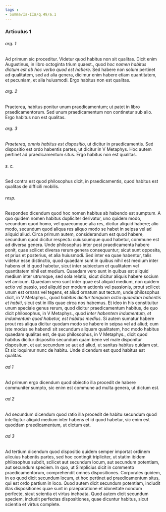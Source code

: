 ```yaml
---
tags : 
- Summa/Ia-IIæ/q.49/a.1
---
```


### Articulus 1

###### arg. 1
Ad primum sic proceditur. Videtur quod habitus non sit qualitas. Dicit enim Augustinus, in libro octoginta trium quaest., quod *hoc nomen habitus dictum est ab hoc verbo quod est habere*. Sed habere non solum pertinet ad qualitatem, sed ad alia genera, dicimur enim habere etiam quantitatem, et pecuniam, et alia huiusmodi. Ergo habitus non est qualitas.

###### arg. 2
Praeterea, habitus ponitur unum praedicamentum; ut patet in libro praedicamentorum. Sed unum praedicamentum non continetur sub alio. Ergo habitus non est qualitas.

###### arg. 3
*Praeterea, omnis habitus est dispositio*, ut dicitur in praedicamentis. Sed dispositio est ordo habentis partes, ut dicitur in V Metaphys. Hoc autem pertinet ad praedicamentum situs. Ergo habitus non est qualitas.

###### s. c.
Sed contra est quod philosophus dicit, in praedicamentis, quod habitus est qualitas de difficili mobilis.

###### resp.
Respondeo dicendum quod hoc nomen habitus ab habendo est sumptum. A quo quidem nomen habitus dupliciter derivatur, uno quidem modo, secundum quod homo, vel quaecumque alia res, dicitur aliquid habere; alio modo, secundum quod aliqua res aliquo modo se habet in seipsa vel ad aliquid aliud. Circa primum autem, considerandum est quod habere, secundum quod dicitur respectu cuiuscumque quod habetur, commune est ad diversa genera. Unde philosophus inter post praedicamenta habere ponit, quae scilicet diversa rerum genera consequuntur; sicut sunt opposita, et prius et posterius, et alia huiusmodi. Sed inter ea quae habentur, talis videtur esse distinctio, quod quaedam sunt in quibus nihil est medium inter habens et id quod habetur, sicut inter subiectum et qualitatem vel quantitatem nihil est medium. Quaedam vero sunt in quibus est aliquid medium inter utrumque, sed sola relatio, sicut dicitur aliquis habere socium vel amicum. Quaedam vero sunt inter quae est aliquid medium, non quidem actio vel passio, sed aliquid per modum actionis vel passionis, prout scilicet unum est ornans vel tegens, et aliud ornatum aut tectum, unde philosophus dicit, in V Metaphys., quod *habitus dicitur tanquam actio quaedam habentis et habiti*, sicut est in illis quae circa nos habemus. Et ideo in his constituitur unum speciale genus rerum, quod dicitur praedicamentum habitus, de quo dicit philosophus, in V Metaphys., quod *inter habentem indumentum, et indumentum quod habetur, est habitus medius*. Si autem sumatur habere prout res aliqua dicitur quodam modo se habere in seipsa vel ad aliud; cum iste modus se habendi sit secundum aliquam qualitatem, hoc modo habitus quaedam qualitas est, de quo philosophus, in V Metaphys., dicit quod habitus dicitur dispositio secundum quam bene vel male disponitur dispositum, et aut secundum se aut ad aliud, ut sanitas habitus quidam est. Et sic loquimur nunc de habitu. Unde dicendum est quod habitus est qualitas.

###### ad 1
Ad primum ergo dicendum quod obiectio illa procedit de habere communiter sumpto, sic enim est commune ad multa genera, ut dictum est.

###### ad 2
Ad secundum dicendum quod ratio illa procedit de habitu secundum quod intelligitur aliquid medium inter habens et id quod habetur, sic enim est quoddam praedicamentum, ut dictum est.

###### ad 3
Ad tertium dicendum quod dispositio quidem semper importat ordinem alicuius habentis partes, sed hoc contingit tripliciter, ut statim ibidem philosophus subdit, scilicet aut secundum locum, aut secundum potentiam, aut secundum speciem. In quo, ut Simplicius dicit in commento praedicamentorum, comprehendit omnes dispositiones. Corporales quidem, in eo quod dicit secundum locum, et hoc pertinet ad praedicamentum situs, qui est ordo partium in loco. Quod autem dicit secundum potentiam, includit illas dispositiones quae sunt in praeparatione et idoneitate nondum perfecte, sicut scientia et virtus inchoata. Quod autem dicit secundum speciem, includit perfectas dispositiones, quae dicuntur habitus, sicut scientia et virtus complete.

